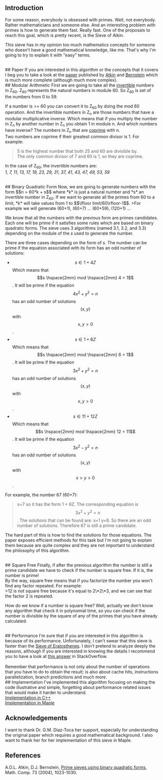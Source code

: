 ## Introduction
For some reason, everybody is obsessed with primes. Well, not everybody. Rather mathematicians and someone else. And an interesting problem with primes is how to generate them fast. Really fast. One of the proposals to reach this goal, which is pretty recent, is the Sieve of Atkin.

This sieve has in my opinion too much mathematics concepts for someone who doesn't have a good mathematical knowledge, like me. That's why I'm going to try to explain it with "easy" terms.

<br/>
## Paper
If you are interested in this algorithm or the concepts that it covers I beg you to take a look at the <a href="http://www.ams.org/mcom/2004-73-246/S0025-5718-03-01501-1/S0025-5718-03-01501-1.pdf">paper</a> published by <a href="https://en.wikipedia.org/wiki/A._O._L._Atkin">Atkin</a> and <a href="https://en.wikipedia.org/wiki/Daniel_J._Bernstein">Bernstein</a> which is much more complete (although much more complex).<!--more-->

<br/>
## Modular Arithmetic
First we are going to take all the <a href="https://en.wikipedia.org/wiki/Modular_multiplicative_inverse">invertible</a> numbers in Z<sub>60</sub>. Z<sub>60 </sub>represents the natural numbers in module 60. So Z<sub>60</sub> is set of the numbers from 0 to 59.

If a number is >= 60 you can convert it to Z<sub>60</sub> by doing the mod 60 operation. And the invertible numbers in Z<sub>n</sub> are those numbers that have a modular multiplicative inverse. Which means that if you multiply the number in Z<sub>n</sub> by another number in Z<sub>n</sub> you obtain 1 in module n. And which numbers have inverse? The numbers in Z<sub>n</sub> that are  <a href="https://en.wikipedia.org/wiki/Coprime_integers">coprime</a> with n. <br />Two numbers are coprime if their greatest common divisor is 1. For example:
>5 is the highest number that both 25 and 60 are divisible by.<br/> 
>The only common divisor of 7 and 60 is 1, so they are coprime.

In the case of Z<sub>60</sub>, the invertible numbers are:<br/>
*1, 7, 11, 13, 17, 19, 23, 29, 31, 37, 41, 43, 47, 49, 53, 59*

<br/>
## Binary Quadratic Form
Now, we are going to generate numbers with the form $$n = 60*k + s$$ where *k* is just a natural number and *s* an invertible number in Z<sub>60</sub>. If we want to generate all the primes from 60 to a limit, *k* will take values from 1 to $$\lfloor limit/60\rfloor-1$$.
>For example we will generate (60+1), (60+7) ... (60+59), (120+1) ...

We know that all the numbers with the previous form are primes candidates. Each one will be prime if it satisfies some rules which are based on binary quadratic forms. The sieve uses 3 algorithms (named 3.1, 3.2, and 3.3) depending on the module of the *s* used to generate the number. 

There are three cases depending on the form of *s*. The number can be prime if the equation associated with its form has an odd number of solutions:

 - $$s \in 1+4Z$$ Which means that $$s \hspace{2mm} mod \hspace{2mm} 4 = 1$$. It will be prime if the equation $$4x^2+y^2=n$$ has an odd number of solutions $$(x,y)$$ with $$x,y > 0$$.
 - $$s \in 1+6Z$$ Which means that  $$s \hspace{2mm} mod \hspace{2mm} 6 = 1$$.  It will be prime if the equation $$3x^2+y^2=n$$ has an odd number of solutions $$(x,y)$$ with $$x,y > 0$$.
 - $$s \in 11+12Z$$ Which means that  $$s \hspace{2mm} mod \hspace{2mm} 12 = 11$$.  It will be prime if the equation $$3x^2-y^2=n$$ has an odd number of solutions $$(x,y)$$ with $$x > y > 0$$.

For example, the number 67 (60+7):<br/>
>s=7 so it has the form 1 + 6Z. The corresponding equation is  $$3x^2+y^2=n$$.
>The solutions that can be found are: 
>x=1 y=8. So there are an odd number of solutions. Therefore 67 is still a prime candidate.

The hard part of this is how to find the solutions for those equations. The paper exposes efficient methods for this task but I'm not going to explain them because are quite complex and they are not important to understand the philosophy of this algorithm.

<br/>
## Square Free
Finally, if after the previous algorithm the number is still a prime candidate we have to check if the number is square free. If it is, the number is prime!
<br/>
By the way, square free means that if you factorize the number you won't find any factor repeated. For example:<br/>
>12 is not square free because it's equal to 2\*2\*3, and we can see that the factor 2 is repeated.

How do we know if a number is square free? Well, actually we don't know any algorithm that check it in polynomial time, so you can check if the number is divisible by the square of any of the primes that you have already calculated. 

<br/>
## Performance
I'm sure that if you are interested in this algorithm is because of its performance. Unfortunately, I can't swear that this sieve is faster than the <a href="https://en.wikipedia.org/wiki/Sieve_of_Eratosthenes">Sieve of Eratosthenes</a>. I don't pretend to analyze deeply the reasons, although if you are interested in knowing the details I recommend you to have a look at <a href="http://stackoverflow.com/questions/19388106/the-sieve-of-atkin/22161595#22161595">this answer</a> in StackOverflow.
<br/><br/>
Remember that performance is not only about the number of operations that you have to do to obtain the result; is also about cache hits, instructions parallelization, branch predictions and much more. 

<br/>
## Implementation
I've implemented this algorithm focusing on making the code illustrative and simple, forgetting about performance related issues that would make it harder to understand.<br/>
<a href="https://github.com/fylux/SieveOfAtkin">Implementation in C++</a><br/>
<a href="https://github.com/fylux/SieveOfAtkin">Implementation in Maple</a>


## Acknowledgements
I want to thank Dr. G.M. Diaz-Toca her support, especially for understanding the original paper which requires a good mathematical background. I also want to thank her for her implementation of this sieve in Maple. 

## References
A.O.L. Atkin, D.J. Bernstein, <a href="http://www.ams.org/mcom/2004-73-246/S0025-5718-03-01501-1/S0025-5718-03-01501-1.pdf">Prime sieves using binary quadratic forms</a>, Math. Comp. 73 (2004), 1023-1030.
